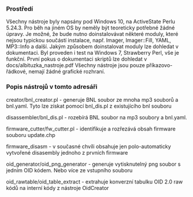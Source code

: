 
### Prostředí
Všechny nástroje byly napsány pod Windows 10, na ActiveState Perlu 5.24.3. Pro běh na jiném OS by neměly být teoreticky
potřebné žádné úpravy. Je možné, že bude nutno doinstalovávat některé moduly, které nejsou typickou součástí instalace,
např. Imager, Imager::Fill, YAML, MP3::Info a další. Jakým způsobem doinstalovat moduly lze dohledat v dokumentaci.
Byl proveden i test na Windows 7, Strawberry Perl, vše je funkční. První pokus o dokumentaci skriptů lze dohledat v docs/albituzka_nastroje.pdf
Všechny nástroje jsou pouze příkazovo-řádkové, nemají žádné grafické rozhraní.

### Popis nástrojů v tomto adresáři

creator/bnl_creator.pl - generuje BNL soubor ze mnoha mp3 souborů a bnl.yaml. Tyto lze získat pomocí bnl_dis.pl z existujícího bnl souboru

disassembler/bnl_dis.pl - rozebírá BNL soubor na mp3 soubory a bnl.yaml.

firmware_cutter/fw_cutter.pl - identifikuje a rozřezává obsah firmware souboru update.chp

firmware_disasm - v současné chvíli obsahuje jen polo-automaticky vytvořené disasembly jednoho z prvních firmware

oid_generator/oid_png_generator - generuje vytisknutelný png soubor s jedním OID kódem. Nebo více ze vstupního souboru

oid_rawtable/oid_table_extract - extrahuje konverzní tabulku OID 2.0 raw kódů na interní kódy z nástroje OidCreator

